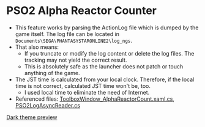 # PSO2 Alpha Reactor Counter

- This feature works by parsing the ActionLog file which is dumped by the game itself. The log file can be located in `Documents\SEGA\PHANTASYSTARONLINE2\log_ngs`.
- That also means:
  - If you truncate or modify the log content or delete the log files. The tracking may not yield the correct result.
  - This is absolutely safe as the launcher does not patch or touch anything of the game.
- The JST time is calculated from your local clock. Therefore, if the local time is not correct, calculated JST time won't be, too.
  - I used local time to eliminate the need of Internet.
- Referenced files: [ToolboxWindow_AlphaReactorCount.xaml.cs](LauncherToolbox.Windows/ToolboxWindow_AlphaReactorCount.xaml.cs), [PSO2LogAsyncReader.cs](LauncherToolbox/PSO2LogAsyncReader.cs)

[Dark theme preview](https://leayal.github.io/PSO2-Launcher-CSharp/imgs/preview/toolbox/alphareactorcounter-dark.png)
